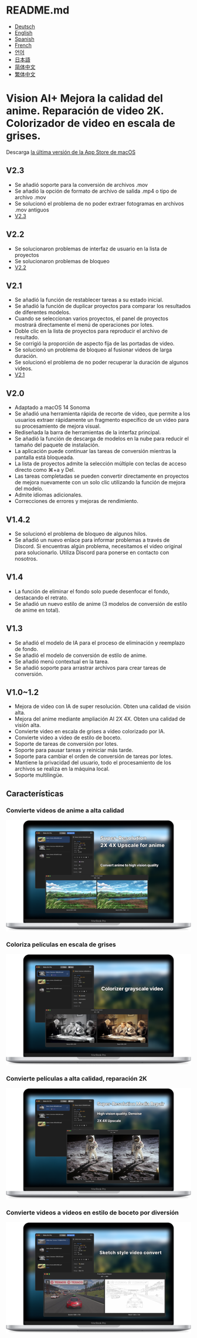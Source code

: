# README.md
- [Deutsch](README.de.md)
- [English](README.md)
- [Spanish](README.es.md)
- [French](README.fr.md)
- [언어](README.ko.md)
- [日本語](README.ja.md)
- [简体中文](README.zh_cn.md)
- [繁体中文](README.zh_tw.md)

# Vision AI+ Mejora la calidad del anime. Reparación de video 2K. Colorizador de video en escala de grises.

Descarga [la última versión de la App Store de macOS](https://apps.apple.com/us/app/id6445976076)

V2.3
---
- Se añadió soporte para la conversión de archivos .mov
- Se añadió la opción de formato de archivo de salida .mp4 o tipo de archivo .mov
- Se solucionó el problema de no poder extraer fotogramas en archivos .mov antiguos
- [V2.3](https://download.marksdo.com/apps/VisionAI/V2.3/VisionAI.dmg)

V2.2
---
- Se solucionaron problemas de interfaz de usuario en la lista de proyectos
- Se solucionaron problemas de bloqueo
- [V2.2](https://download.marksdo.com/apps/VisionAI/V2.2/VisionAI.dmg)

V2.1
---
- Se añadió la función de restablecer tareas a su estado inicial.
- Se añadió la función de duplicar proyectos para comparar los resultados de diferentes modelos.
- Cuando se seleccionan varios proyectos, el panel de proyectos mostrará directamente el menú de operaciones por lotes.
- Doble clic en la lista de proyectos para reproducir el archivo de resultado.
- Se corrigió la proporción de aspecto fija de las portadas de video.
- Se solucionó un problema de bloqueo al fusionar videos de larga duración.
- Se solucionó el problema de no poder recuperar la duración de algunos videos.
- [V2.1](https://download.marksdo.com/apps/VisionAI/V2.1/VisionAI.zip)

V2.0
---
- Adaptado a macOS 14 Sonoma
- Se añadió una herramienta rápida de recorte de video, que permite a los usuarios extraer rápidamente un fragmento específico de un video para su procesamiento de mejora visual.
- Rediseñada la barra de herramientas de la interfaz principal.
- Se añadió la función de descarga de modelos en la nube para reducir el tamaño del paquete de instalación.
- La aplicación puede continuar las tareas de conversión mientras la pantalla está bloqueada.
- La lista de proyectos admite la selección múltiple con teclas de acceso directo como ⌘+a y Del.
- Las tareas completadas se pueden convertir directamente en proyectos de mejora nuevamente con un solo clic utilizando la función de mejora del modelo.
- Admite idiomas adicionales.
- Correcciones de errores y mejoras de rendimiento.

V1.4.2
---
- Se solucionó el problema de bloqueo de algunos hilos.
- Se añadió un nuevo enlace para informar problemas a través de Discord. Si encuentras algún problema, necesitamos el video original para solucionarlo. Utiliza Discord para ponerse en contacto con nosotros.

V1.4
---
- La función de eliminar el fondo solo puede desenfocar el fondo, destacando el retrato.
- Se añadió un nuevo estilo de anime (3 modelos de conversión de estilo de anime en total).

V1.3
---
- Se añadió el modelo de IA para el proceso de eliminación y reemplazo de fondo.
- Se añadió el modelo de conversión de estilo de anime.
- Se añadió menú contextual en la tarea.
- Se añadió soporte para arrastrar archivos para crear tareas de conversión.

V1.0~1.2
---
- Mejora de video con IA de super resolución. Obten una calidad de visión alta.
- Mejora del anime mediante ampliación AI 2X 4X. Obten una calidad de visión alta.
- Convierte video en escala de grises a video colorizado por IA.
- Convierte video a video de estilo de boceto.
- Soporte de tareas de conversión por lotes.
- Soporte para pausar tareas y reiniciar más tarde.
- Soporte para cambiar el orden de conversión de tareas por lotes.
- Mantiene la privacidad del usuario, todo el procesamiento de los archivos se realiza en la máquina local.
- Soporte multilingüe.

## Características

### Convierte videos de anime a alta calidad
![convert-anime-high-quality](imgs/Web-Preview-1.png)

### Coloriza películas en escala de grises
![colorizer-grayscale-movie](imgs/Web-Preview-2.png)

### Convierte películas a alta calidad, reparación 2K
![convert-movie-to-high-quality](imgs/Web-Preview-3.png)

### Convierte videos a videos en estilo de boceto por diversión
![Convert-video-to-sketch-style-video-for-fun](imgs/Web-Preview-4.png)